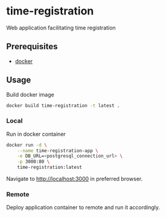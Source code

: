 # time-registration

Web application facilitating time registration

## Prerequisites

- [docker](https://www.docker.com/community-edition)

## Usage

Build docker image

```bash
docker build time-registration -t latest .
```

### Local

Run in docker container

```bash
docker run -d \
	--name time-registration-app \
	-e DB_URL=<postgresql_connection_url> \
	-p 3000:80 \
	time-registration:latest
```

Navigate to [http://localhost:3000](http://localhost:3000) in preferred browser.

### Remote

Deploy application container to remote and run it accordingly.
